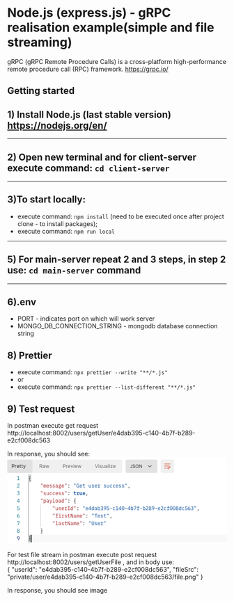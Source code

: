 # Node.js (express.js) - gRPC realisation example(simple and file streaming)
gRPC (gRPC Remote Procedure Calls) is a cross-platform high-performance remote procedure call (RPC) framework.
https://grpc.io/

## Getting started
## 1) Install Node.js (last stable version) https://nodejs.org/en/

---
## 2) Open new terminal and for client-server execute command: ```cd client-server```

---
## 3)To start locally:

- execute command: `npm install` (need to be executed once after project clone - to install packages);
- execute command: `npm run local`

---
## 5) For main-server repeat 2 and 3 steps, in step 2 use: ```cd main-server``` command

---

## 6).env

- PORT - indicates port on which will work server
- MONGO_DB_CONNECTION_STRING - mongodb database connection string

## 8) Prettier 
- execute command: ```npx prettier --write "**/*.js"```
- or 
- execute command: ```npx prettier --list-different "**/*.js"```

## 9) Test request
In postman execute get request http://localhost:8002/users/getUser/e4dab395-c140-4b7f-b289-e2cf008dc563

In response, you should see:
![responseExample.png](responseExample.png)


For test file stream in postman execute post request http://localhost:8002/users/getUserFile , 
and in body use:   
{
   "userId": "e4dab395-c140-4b7f-b289-e2cf008dc563",
   "fileSrc": "private/user/e4dab395-c140-4b7f-b289-e2cf008dc563/file.png"
}

In response, you should see image
